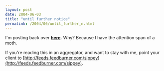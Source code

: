 ```yaml
---
layout: post
date: 2004-06-03
title: "until further notice"
permalink: /2004/06/until_further_n.html
---
```


I'm posting back over **[here](http://www.sippey.com/).** Why? Because I have the attention span of a moth.

If you're reading this in an aggregator, and want to stay with me, point your client to [http://feeds.feedburner.com/sippey](http://feeds.feedburner.com/sippey).

